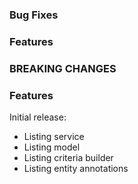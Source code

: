 
<a name="1.0.0-SNAPSHOT"></a>

### Bug Fixes


### Features


### BREAKING CHANGES



<a name="1.0.0"></a>

### Features

Initial release:

* Listing service
* Listing model
* Listing criteria builder
* Listing entity annotations
